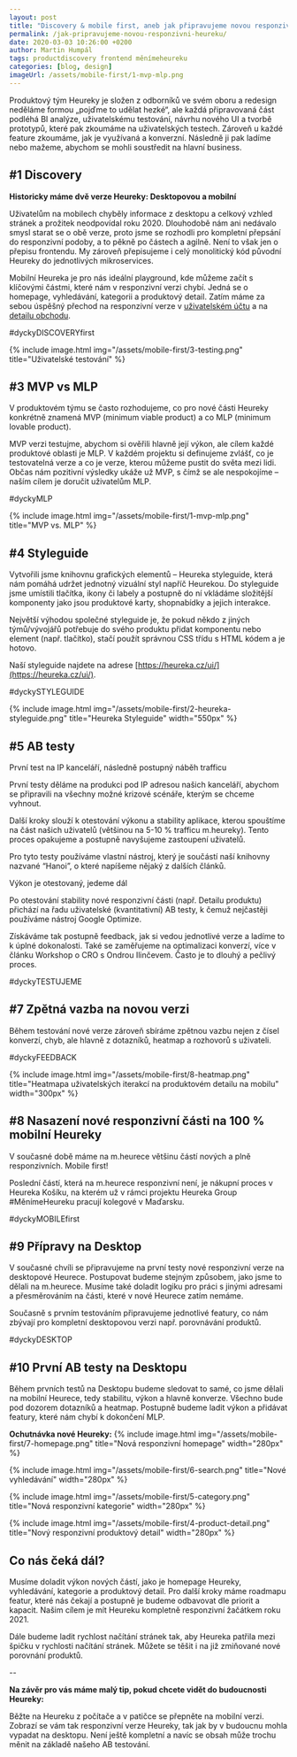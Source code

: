 ```yaml
---
layout: post
title: "Discovery & mobile first, aneb jak připravujeme novou responzivní Heureku"
permalink: /jak-pripravujeme-novou-responzivni-heureku/
date: 2020-03-03 10:26:00 +0200
author: Martin Humpál
tags: productdiscovery frontend měnímeheureku
categories: [blog, design]
imageUrl: /assets/mobile-first/1-mvp-mlp.png
---
```


Produktový tým Heureky je složen z odborníků ve svém oboru a redesign neděláme formou „pojďme to udělat hezké“, ale každá připravovaná část podléhá BI analýze, uživatelskému testování, návrhu nového UI a tvorbě prototypů, které pak zkoumáme na uživatelských testech. Zároveň u každé feature zkoumáme, jak je využívaná a konverzní. Následně ji pak ladíme nebo mažeme, abychom se mohli soustředit na hlavní business. 

## #1 Discovery

**Historicky máme dvě verze Heureky: Desktopovou a mobilní**

Uživatelům na mobilech chyběly informace z desktopu a celkový vzhled stránek a prožitek neodpovídal roku 2020. Dlouhodobě nám ani nedávalo smysl starat se o obě verze, proto jsme se rozhodli pro kompletní přepsání do responzivní podoby, a to pěkně po částech a agilně. Není to však jen o přepisu frontendu. My zároveň přepisujeme i celý monolitický kód původní Heureky do jednotlivých mikroservices.

Mobilní Heureka je pro nás ideální playground, kde můžeme začít s klíčovými částmi, které nám v responzivní verzi chybí. Jedná se o homepage, vyhledávání, kategorii a produktový detail. Zatím máme za sebou úspěšný přechod na responzivní verze v [uživatelském účtu](https://ucet.heureka.cz/) a na [detailu obchodu](https://obchody.heureka.cz/notino-cz/recenze/overene).

#dyckyDISCOVERYfirst

{% include image.html
      img="/assets/mobile-first/3-testing.png"
      title="Uživatelské testování" %}

## #3 MVP vs MLP
V produktovém týmu se často rozhodujeme, co pro nové části Heureky konkrétně znamená MVP (minimum viable product) a co MLP (minimum lovable product).

MVP verzi testujme, abychom si ověřili hlavně její výkon, ale cílem každé produktové oblasti je MLP. V každém projektu si definujeme zvlášť, co je testovatelná verze a co je verze, kterou můžeme pustit do světa mezi lidi. Občas nám pozitivní výsledky ukáže už MVP, s čímž se ale nespokojíme – naším cílem je doručit uživatelům MLP.

#dyckyMLP

{% include image.html
      img="/assets/mobile-first/1-mvp-mlp.png"
      title="MVP vs. MLP" %}


## #4 Styleguide
Vytvořili jsme knihovnu grafických elementů – Heureka styleguide, která nám pomáhá udržet jednotný vizuální styl napříč Heurekou. Do styleguide jsme umístili tlačítka, ikony či labely a postupně do ní vkládáme složitější komponenty jako jsou produktové karty, shopnabídky a jejich interakce.

Největší výhodou společné styleguide je, že pokud někdo z jiných týmů/vývojářů potřebuje do svého produktu přidat komponentu nebo element (např. tlačítko), stačí použít správnou CSS třídu s HTML kódem a je hotovo.

Naší styleguide najdete na adrese [https://heureka.cz/ui/](https://heureka.cz/ui/). 

#dyckySTYLEGUIDE

{% include image.html
      img="/assets/mobile-first/2-heureka-styleguide.png"
      title="Heureka Styleguide" 
      width="550px"
      %}

## #5 AB testy

První test na IP kanceláří, následně postupný náběh trafficu

První testy děláme na produkci pod IP adresou našich kanceláří, abychom se připravili na všechny možné krizové scénáře, kterým se chceme vyhnout.

Další kroky slouží k otestování výkonu a stability aplikace, kterou spouštíme na část našich uživatelů (většinou na 5-10 % trafficu m.heureky). Tento proces opakujeme a postupně navyšujeme zastoupení uživatelů.

Pro tyto testy používáme vlastní nástroj, který je součástí naší knihovny nazvané “Hanoi”, o které napíšeme nějaký z dalších článků.

Výkon je otestovaný, jedeme dál

Po otestování stability nové responzivní části (např. Detailu produktu) přichází na řadu uživatelské (kvantitativní) AB testy, k čemuž nejčastěji používáme nástroj Google Optimize. 

Získáváme tak postupně feedback, jak si vedou jednotlivé verze a ladíme to k úplné dokonalosti. Také se zaměřujeme na optimalizaci konverzí, více v článku Workshop o CRO s Ondrou Ilinčevem. Často je to dlouhý a pečlivý proces.

#dyckyTESTUJEME

## #7 Zpětná vazba na novou verzi
Během testování nové verze zároveň sbíráme zpětnou vazbu nejen z čísel konverzí, chyb, ale hlavně z dotazníků, heatmap a rozhovorů s uživateli.

#dyckyFEEDBACK

{% include image.html
      img="/assets/mobile-first/8-heatmap.png"
      title="Heatmapa uživatelských iterakcí na produktovém detailu na mobilu" 
      width="300px"
      %}

## #8 Nasazení nové responzivní části na 100 % mobilní Heureky
V současné době máme na m.heurece většinu částí nových a plně responzivních. Mobile first!

Poslední částí, která na m.heurece responzivní není, je nákupní proces v Heureka Košíku, na kterém už v rámci projektu Heureka Group #MěnímeHeureku pracují kolegové v Maďarsku.

#dyckyMOBILEfirst

## #9 Přípravy na Desktop
V současné chvíli se připravujeme na první testy nové responzivní verze na desktopové Heurece. Postupovat budeme stejným způsobem, jako jsme to dělali na m.heurece. Musíme také doladit logiku pro práci s jinými adresami a přesměrováním na části, které v nové Heurece zatím nemáme.

Současně s prvním testováním připravujeme jednotlivé featury, co nám zbývají pro kompletní desktopovou verzi např. porovnávání produktů. 

#dyckyDESKTOP

## #10 První AB testy na Desktopu
Během prvních testů na Desktopu budeme sledovat to samé, co jsme dělali na mobilní Heurece, tedy stabilitu, výkon a hlavně konverze. Všechno bude pod dozorem dotazníků a heatmap. Postupně budeme ladit výkon a přidávat featury, které nám chybí k dokončení MLP.

**Ochutnávka nové Heureky:**
{% include image.html
      img="/assets/mobile-first/7-homepage.png"
      title="Nová responzivní homepage" 
      width="280px"
      %}

{% include image.html
      img="/assets/mobile-first/6-search.png"
      title="Nové vyhledávání" 
      width="280px"
      %}

{% include image.html
      img="/assets/mobile-first/5-category.png"
      title="Nová responzivní kategorie" 
      width="280px"
      %}

{% include image.html
      img="/assets/mobile-first/4-product-detail.png"
      title="Nový responzivní produktový detail" 
      width="280px"
      %}


## Co nás čeká dál?

Musíme doladit výkon nových částí, jako je homepage Heureky, vyhledávání, kategorie a produktový detail. Pro další kroky máme roadmapu featur, které nás čekají a postupně je budeme odbavovat dle priorit a kapacit. Našim cílem je mít Heureku kompletně responzivní žačátkem roku 2021.

Dále budeme ladit rychlost načítání stránek tak, aby Heureka patřila mezi špičku v rychlosti načítání stránek. Můžete se těšit i na již zmiňované nové porovnání produktů.

--

**Na závěr pro vás máme malý tip, pokud chcete vidět do budoucnosti Heureky:**

Běžte na Heureku z počítače a v patičce se přepněte na mobilní verzi. Zobrazí se vám tak responzivní verze Heureky, tak jak by v budoucnu mohla vypadat na desktopu. Není ještě kompletní a navíc se obsah může trochu měnit na základě našeho AB testování.
